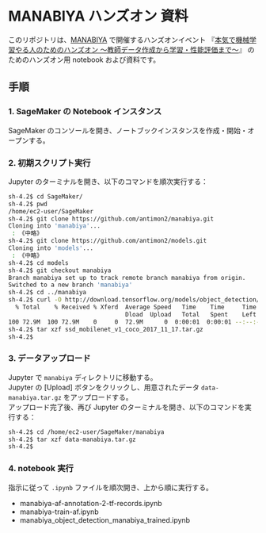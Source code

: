 MANABIYA ハンズオン 資料
========

このリポジトリは、[MANABIYA](https://manabiya.tech/) で開催するハンズオンイベント
『[本気で機械学習やる人のためのハンズオン ～教師データ作成から学習・性能評価まで～](https://twitter.com/MANABIYA_tech/status/973078689540923392)』
のためのハンズオン用 notebook および資料です。

手順
---------------

### 1. SageMaker の Notebook インスタンス

SageMaker のコンソールを開き、ノートブックインスタンスを作成・開始・オープンする。 

### 2. 初期スクリプト実行

Jupyter のターミナルを開き、以下のコマンドを順次実行する：

```sh
sh-4.2$ cd SageMaker/
sh-4.2$ pwd
/home/ec2-user/SageMaker
sh-4.2$ git clone https://github.com/antimon2/manabiya.git
Cloning into 'manabiya'...
 : 《中略》
sh-4.2$ git clone https://github.com/antimon2/models.git
Cloning into 'models'...
 : 《中略》
sh-4.2$ cd models
sh-4.2$ git checkout manabiya
Branch manabiya set up to track remote branch manabiya from origin.
Switched to a new branch 'manabiya'
sh-4.2$ cd ../manabiya
sh-4.2$ curl -O http://download.tensorflow.org/models/object_detection/ssd_mobilenet_v1_coco_2017_11_17.tar.gz
  % Total    % Received % Xferd  Average Speed   Time    Time     Time  Current
                                 Dload  Upload   Total   Spent    Left  Speed
100 72.9M  100 72.9M    0     0  72.9M      0  0:00:01  0:00:01 --:--:-- 41.9M
sh-4.2$ tar xzf ssd_mobilenet_v1_coco_2017_11_17.tar.gz
sh-4.2$ 
```

### 3. データアップロード

Jupyter で `manabiya` ディレクトリに移動する。  
Jupyter の \[Upload\] ボタンをクリックし、用意されたデータ `data-manabiya.tar.gz` をアップロードする。  
アップロード完了後、再び Jupyter のターミナルを開き、以下のコマンドを実行する：

```sh
sh-4.2$ cd /home/ec2-user/SageMaker/manabiya
sh-4.2$ tar xzf data-manabiya.tar.gz
sh-4.2$ 
```

### 4. notebook 実行

指示に従って `.ipynb` ファイルを順次開き、上から順に実行する。

+ manabiya-af-annotation-2-tf-records.ipynb
+ manabiya-train-af.ipynb
+ manabiya_object_detection_manabiya_trained.ipynb

